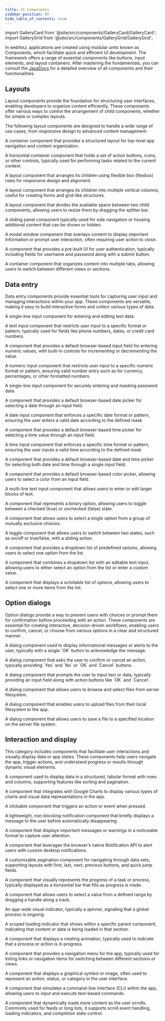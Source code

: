 ```yaml
---
title: UI Components
sidebar_position: 85
hide_table_of_contents: true
---
```


<Head>
  <style>{`
  .container {
    max-width: 65em !important;
  }
  `}</style>
</Head>

import GalleryCard from '@site/src/components/GalleryCard/GalleryCard';
import GalleryGrid from '@site/src/components/GalleryGrid/GalleryGrid';

<Head>
  <title>UI Components | User Interface Application Building Components</title>
</Head>

In webforJ, applications are created using modular units known as Components, which facilitate quick and efficient UI development. The framework offers a range of essential components like buttons, input elements, and layout containers. After mastering the fundamentals, you can consult the [JavaDocs](https://javadoc.io/doc/com.webforj) for a detailed overview of all components and their functionalities.

## Layouts

Layout components provide the foundation for structuring user interfaces, enabling developers to organize content efficiently. These components offer various ways to control the arrangement of child components, whether for simple or complex layouts.

The following layout components are designed to handle a wide range of use cases, from responsive design to advanced content management

<GalleryGrid>
  <GalleryCard header="AppLayout" href="app-layout" image="/img/components/AppLayout.png">
    <p>A container component that provides a structured layout for top-level app navigation and content organization.</p>
  </GalleryCard>

  <GalleryCard header="Toolbar" href="toolbar" image="/img/components/Toolbar.png">
    <p>A horizontal container component that holds a set of action buttons, icons, or other controls, typically used for performing tasks related to the current context.</p>
  </GalleryCard>

  <GalleryCard header="FlexLayout" href="flex-layout" image="/img/components/FlexLayout.png">
    <p>A layout component that arranges its children using flexible box (flexbox) rules for responsive design and alignment.</p>
  </GalleryCard>

  <GalleryCard header="ColumnsLayout" href="columns-layout" image="/img/components/ColumnsLayout.png">
    <p>A layout component that arranges its children into multiple vertical columns, useful for creating forms and grid-like structures.</p>
  </GalleryCard>

  <GalleryCard header="Splitter" href="splitter" image="/img/components/Splitter.png" effect="slideLeftRightScale">
    <p>A layout component that divides the available space between two child components, allowing users to resize them by dragging the splitter bar.</p>
  </GalleryCard>

  <GalleryCard header="Drawer" href="drawer" image="/img/components/Drawer.png" effect="slideUp">
    <p>A sliding panel component typically used for side navigation or housing additional content that can be shown or hidden.</p>
  </GalleryCard>

  <GalleryCard header="Dialog" href="dialog" image="/img/components/Dialog.png">
    <p>A modal window component that overlays content to display important information or prompt user interaction, often requiring user action to close.</p>
  </GalleryCard>

  <GalleryCard header="Login" href="login" image="/img/components/Login.png">
    <p>A component that provides a pre-built UI for user authentication, typically including fields for username and password along with a submit button.</p>
  </GalleryCard>

  <GalleryCard header="TabbedPane" href="tabbedpane" image="/img/components/TabbedPane.png">
    <p>A container component that organizes content into multiple tabs, allowing users to switch between different views or sections.</p>
  </GalleryCard>
</GalleryGrid>

## Data entry

Data entry components provide essential tools for capturing user input and managing interactions within your app. These components are versatile, making it easy to build interactive forms and collect various types of data.

<GalleryGrid>
  <GalleryCard header="TextField" href="fields/textfield" image="/img/components/TextField.png">
    <p>A single-line input component for entering and editing text data.</p>
  </GalleryCard>

  <GalleryCard header="<span style='color: var(--ifm-color-primary)'>Masked</span>TextField" href="fields/masked/textfield" image="/img/components/MaskedTextField.png">
    <p>A text input component that restricts user input to a specific format or pattern, typically used for fields like phone numbers, dates, or credit card numbers.</p>
  </GalleryCard>

  <GalleryCard header="NumberField" href="fields/numberfield" image="/img/components/NumberField.png">
    <p>A component that provides a default browser-based input field for entering numeric values, with built-in controls for incrementing or decrementing the value.</p>
  </GalleryCard>

  <GalleryCard header="<span style='color: var(--ifm-color-primary)'>Masked</span>NumberField" href="fields/masked/numberfield" image="/img/components/MaskedNumberField.png">
    <p>A numeric input component that restricts user input to a specific numeric format or pattern, ensuring valid number entry such as for currency, percentages, or other formatted numbers.</p>
  </GalleryCard>

  <GalleryCard header="PasswordField" href="fields/passwordfield" image="/img/components/PasswordField.png">
    <p>A single-line input component for securely entering and masking password data.</p>
  </GalleryCard>

  <GalleryCard header="DateField" href="fields/datefield" image="/img/components/DateField.png">
    <p>A component that provides a default browser-based date picker for selecting a date through an input field.</p>
  </GalleryCard>

  <GalleryCard header="<span style='color: var(--ifm-color-primary)'>Masked</span>DateField" href="fields/masked/datefield" image="/img/components/MaskedDateField.png">
    <p>A date input component that enforces a specific date format or pattern, ensuring the user enters a valid date according to the defined mask</p>
  </GalleryCard>

  <GalleryCard header="TimeField" href="fields/timefield" image="/img/components/TimeField.png">
    <p>A component that provides a default browser-based time picker for selecting a time value through an input field.</p>
  </GalleryCard>

  <GalleryCard header="<span style='color: var(--ifm-color-primary)'>Masked</span>TimeField" href="fields/masked/timefield" image="/img/components/MaskedTimeField.png">
    <p>A time input component that enforces a specific time format or pattern, ensuring the user inputs a valid time according to the defined mask</p>
  </GalleryCard>

  <GalleryCard header="DateTimeField" href="fields/datetimefield" image="/img/components/DateTimeField.png">
    <p>A component that provides a default browser-based date and time picker for selecting both date and time through a single input field.</p>
  </GalleryCard>

  <GalleryCard header="ColorField" href="fields/colorfield" image="/img/components/ColorField.png">
    <p>A component that provides a default browser-based color picker, allowing users to select a color from an input field.</p>
  </GalleryCard>

  <GalleryCard header="TextArea" href="textarea" image="/img/components/TextArea.png">
    <p>A multi-line text input component that allows users to enter or edit larger blocks of text.</p>
  </GalleryCard>

  <GalleryCard header="CheckBox" href="checkbox" image="/img/components/CheckBox.png">
    <p>A component that represents a binary option, allowing users to toggle between a checked (true) or unchecked (false) state.</p>
  </GalleryCard>

  <GalleryCard header="RadioButton" href="radiobutton" image="/img/components/RadioButton.png">
    <p>A component that allows users to select a single option from a group of mutually exclusive choices.</p>
  </GalleryCard>

  <GalleryCard header="Switch" href="radiobutton#switches" image="/img/components/Switch.png">
    <p>A toggle component that allows users to switch between two states, such as on/off or true/false, with a sliding action.</p>
  </GalleryCard>

  <GalleryCard header="ChoiceBox" href="lists/choicebox" image="/img/components/ChoiceBox.png">
    <p>A component that provides a dropdown list of predefined options, allowing users to select one option from the list.</p>
  </GalleryCard>

  <GalleryCard header="ComboBox" href="lists/combobox" image="/img/components/ComboBox.png">
    <p>A component that combines a dropdown list with an editable text input, allowing users to either select an option from the list or enter a custom value.</p>
  </GalleryCard>

  <GalleryCard header="ListBox" href="lists/listbox" image="/img/components/ListBox.png">
    <p>A component that displays a scrollable list of options, allowing users to select one or more items from the list.</p>
  </GalleryCard>
</GalleryGrid>

## Option dialogs

Option dialogs provide a way to present users with choices or prompt them for confirmation before proceeding with an action. These components are essential for creating interactive, decision-driven workflows, enabling users to confirm, cancel, or choose from various options in a clear and structured manner.

<GalleryGrid>
  <GalleryCard header="MessageDialog" href="option-dialogs/message" image="/img/components/MessageDialog.png">
    <p>A dialog component used to display informational messages or alerts to the user, typically with a single `OK` button to acknowledge the message.</p>
  </GalleryCard>

  <GalleryCard header="ConfirmDialog" href="option-dialogs/confirm" image="/img/components/ConfirmDialog.png">
    <p>A dialog component that asks the user to confirm or cancel an action, typically providing `Yes` and `No` or `OK` and `Cancel` buttons.</p>
  </GalleryCard>
  
  <GalleryCard header="InputDialog" href="option-dialogs/input" image="/img/components/InputDialog.png">
    <p>A dialog component that prompts the user to input text or data, typically providing an input field along with action buttons like `OK` and `Cancel`.</p>
  </GalleryCard>

  <GalleryCard header="FileChooserDialog" href="option-dialogs/file-chooser" image="/img/components/FileChooserDialog.png">
    <p>A dialog component that allows users to browse and select files from server filesystem.</p>
  </GalleryCard>

  <GalleryCard header="FileUploadDialog" href="option-dialogs/file-upload" image="/img/components/FileUploadDialog.png">
    <p>A dialog component that enables users to upload files from their local filesystem to the app.</p>
  </GalleryCard>

  <GalleryCard header="FileSaveDialog" href="option-dialogs/file-save" image="/img/components/FileSaveDialog.png">
    <p>A dialog component that allows users to save a file to a specified location on the server file system.</p>
  </GalleryCard>
</GalleryGrid>

## Interaction and display

This category includes components that facilitate user interactions and visually display data or app states. These components help users navigate the app, trigger actions, and understand progress or results through dynamic visual elements.

<GalleryGrid>
  <GalleryCard header="Table" href="table/overview" image="/img/components/Table.png">
    <p> A component used to display data in a structured, tabular format with rows and columns, supporting features like sorting and pagination.</p>
  </GalleryCard>

  <GalleryCard header="GoogleCharts" href="google-charts" image="/img/components/GoogleCharts.png">
    <p>A component that integrates with Google Charts to display various types of charts and visual data representations in the app.</p>
  </GalleryCard>

  <GalleryCard header="Button" href="button" image="/img/components/Button.png">
    <p>A clickable component that triggers an action or event when pressed.</p>
  </GalleryCard>

  <GalleryCard header="Toast" href="toast" image="/img/components/Toast.png"  effect="slideUp">
    <p>A lightweight, non-blocking notification component that briefly displays a message to the user before automatically disappearing.</p>
  </GalleryCard>

  <GalleryCard header="Alert" href="alert" image="/img/components/Alert.png">
    <p>A component that displays important messages or warnings in a noticeable format to capture user attention.</p>
  </GalleryCard>

  <GalleryCard header="DesktopNotification" href="desktop-notification" image="/img/components/DesktopNotification.png">
    <p>A component that leverages the browser’s native Notification API to alert users with custom desktop notifications.</p>
  </GalleryCard>
  
  <GalleryCard header="Navigator" href="navigator" image="/img/components/Navigator.png">
    <p>A customizable pagination component for navigating through data sets, supporting layouts with first, last, next, previous buttons, and quick jump fields.</p>
  </GalleryCard>

  <GalleryCard header="ProgressBar" href="progressbar" image="/img/components/ProgressBar.png">
    <p>A component that visually represents the progress of a task or process, typically displayed as a horizontal bar that fills as progress is made.</p>
  </GalleryCard>

  <GalleryCard header="Slider" href="slider" image="/img/components/Slider.png">
    <p>A component that allows users to select a value from a defined range by dragging a handle along a track.</p>
  </GalleryCard>

  <GalleryCard header="BusyIndicator" href="busyindicator" image="/img/components/BusyIndicator.png">
    <p> An app-wide visual indicator, typically a spinner, signaling that a global process is ongoing.</p>
  </GalleryCard>

  <GalleryCard header="Loading" href="loading" image="/img/components/Loading.png">
    <p>A scoped loading indicator that shows within a specific parent component, indicating that content or data is being loaded in that section.</p>
  </GalleryCard>

  <GalleryCard header="Spinner" href="spinner" image="/img/components/Spinner.png">
    <p>A component that displays a rotating animation, typically used to indicate that a process or action is in progress.</p>
  </GalleryCard>

  <GalleryCard header="AppNav" href="appnav" image="/img/components/AppNav.png" effect="slideFromLeft">
    <p>A component that provides a navigation menu for the app, typically used for listing links or navigation items for switching between different sections or views.</p>
  </GalleryCard>

  <GalleryCard header="Icon" href="icon" image="/img/components/Icons.png">
    <p>A component that displays a graphical symbol or image, often used to represent an action, status, or category in the user interface.</p>
  </GalleryCard>

  <GalleryCard header="Terminal" href="#" image="/img/components/Terminal.png">
    <p>A component that simulates a command-line interface (CLI) within the app, allowing users to input and execute text-based commands.</p>
  </GalleryCard>
  
  <GalleryCard header="InfiniteScroll" href="infinitescroll" image="/img/components/InfiniteScroll.png">
    <p>A component that dynamically loads more content as the user scrolls. Commonly used for feeds or long lists, it supports scroll event handling, loading indicators, and completion state control.</p>
  </GalleryCard>
</GalleryGrid>
